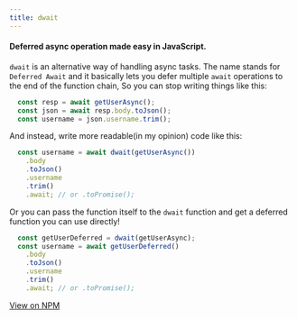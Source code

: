 ```yaml
---
title: dwait
---
```


#### Deferred async operation made easy in JavaScript.

`dwait` is an alternative way of handling async tasks. The name stands for `Deferred Await` and it basically lets you defer multiple `await` operations to the end of the function chain, So you can stop writing things like this:

```js
  const resp = await getUserAsync();
  const json = await resp.body.toJson();
  const username = json.username.trim();
```

And instead, write more readable(in my opinion) code like this:

```js
  const username = await dwait(getUserAsync())
    .body
    .toJson()
    .username
    .trim()
    .await; // or .toPromise();
```

Or you can pass the function itself to the `dwait` function and get a deferred function you can use directly!

```js
  const getUserDeferred = dwait(getUserAsync);
  const username = await getUserDeferred()
    .body
    .toJson()
    .username
    .trim()
    .await; // or .toPromise();
```

<a class="button" href="https://www.npmjs.com/package/tryumph" target="_blank" rel="noopener noreferrer">View on NPM</a>

